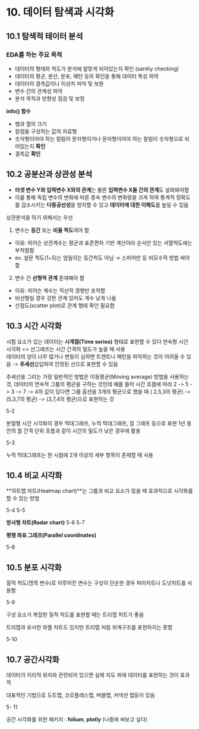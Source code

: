 # 10. 데이터 탐색과 시각화 

## 10.1 탐색적 테이터 분석 

###  EDA를 하는 주요 목적 
- 데이터의 형태와 척도가 분석에 알맞게 되어있는지 확인 (sanitiy checking)
- 데이터의 평균, 분산, 분포, 패턴 등의 확인을 통해 데이터 특성 파악
- 데이터의 결측값이나 이상치 파악 및 보완
- 변수 간의 관계성 파악
- 분석 목적과 방향성 점검 및 보정 

**info() 함수**
- 행과 열의 크기
- 칼럼을 구성하는 값의 자료형
- 숫자형이어야 하는 칼럼이 문자형이거나 문자형이어야 하는 칼럼이 숫자형으로 되어있는지 **확인**
- 결측값 **확인** 

## 10.2 공분산과 상관성 분석 

- **타겟 변수 Y와 입력변수 X와의 관계**는 물론 **입력변수 X들 간의 관계**도 살펴봐야함  
- 이를 통해 독립 변수의 변화에 따른 종속 변수의 변화량을 크게 하여 통계적 정확도를 감소시키는 **다중공선성**을 방지할 수 있고 **데이터에 대한 이해도**를 높일 수 있음 


상관분석을 하기 위해서는 우선
1. 변수는 **등간** 또는 **비율 척도**여야 함  
  - 이유: 피어슨 상관계수는 평균과 표준편차 기반 계산이라 순서만 있는 서열척도에는 부적절함  
  - ex. 설문 척도(1~5)는 엄밀히는 등간척도 아님 → 스피어만 등 비모수적 방법 써야함  

2. 변수 간 **선형적 관계** 존재해야 함  
  - 이유: 피어슨 계수는 직선적 경향만 포착함  
  - 비선형일 경우 강한 관계 있어도 계수 낮게 나옴  
  - 산점도(scatter plot)로 관계 형태 확인 필요함

  ## 10.3 시간 시각화 

  시험 요소가 있는 데이터는 **시계열(Time series)** 형태로 표현할 수 있다 
  연속형 시간 시각화 => 선그래프는 시간 간격의 밀도가 높을 때 사용  
  데이터의 양이 너무 많거나 변동이 심하면 트렌트나 패턴을 파악하는 것이 어려울 수 있음 -> **추세선**삽입하여 안정된 선으로 표현할 수 있음 

  추세선을 그리는 가장 일반적인 방법은 이동평균(Moving average) 방법을 사용하는 것, 데이터의 연속적 그룹의 평균을 구하는 것인데 예를 들어 시간 흐름에 따라 2 -> 5 -> 3 -> 7 -> 4의 값이 있다면 그룹 옵션을 3개의 평균으로 했을 때 ( 2,5,3의 평균) -> (5,3,7의 평균) -> (3,7,4의 평균)으로 표현하는 것   

  5-2

  분절형 시간 시각화의 경우 막대그래프, 누적 막대그래프, 점 그래프 등으로 표현 
  1년 동안의 월 간격 단위 흐름과 같이 시간의 밀도가 낮은 경우에 활용  

  5-3  

  누적 막대그래프는 한 시점에 2개 이상의 세부 항목이 존재할 때 사용  

  ## 10.4 비교 시각화  

  **히트맵 차트(Heatmap chart)**는 그룹과 비교 요소가 많을 때 효과적으로 시각화를 할 수 있는 방법  

  5-4 
   5-5  

**방사형 차트(Radar chart)** 
5-6
5-7

**평행 좌표 그래프(Parallel coordinates)** 

5-8 

## 10.5 분포 시각화  

질적 척도(명목 변수)로 이루어진 변수는 구성이 단순한 경우 파이차트나 도넛차트를 사용함  

5-9 

구성 요소가 복잡한 질적 척도를 표현할 때는 트리맵 차트가 좋음  

트리맵과 유사한 와플 차트도 있지만 트리맵 처럼 위계구조를 표현하지는 못함  

5-10 

## 10.7 공간시각화

데이터가 지리적 위치와 관련되어 있으면 실제 지도 위에 데이터를 표현하는 것이 효과적 

대표적인 기법으로 도트맵, 코로플레스맵, 버블맵, 커넥션 맵등이 있음 

5- 11  

공간 시각화를 위한 패키지 : **folium**, **plotly** (나중에 써보고 싶다)